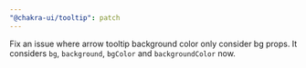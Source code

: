 ```yaml
---
"@chakra-ui/tooltip": patch
---
```


Fix an issue where arrow tooltip background color only consider bg props. It
considers `bg`, `background`, `bgColor` and `backgroundColor` now.
